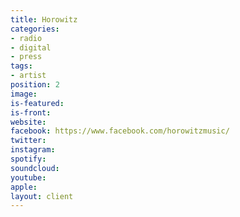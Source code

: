 ```yaml
---
title: Horowitz
categories:
- radio
- digital
- press
tags:
- artist
position: 2
image: 
is-featured: 
is-front: 
website: 
facebook: https://www.facebook.com/horowitzmusic/
twitter: 
instagram: 
spotify: 
soundcloud: 
youtube: 
apple: 
layout: client
---
```


